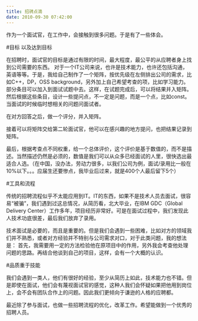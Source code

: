 ```yaml
---
title: 招骋点滴
date: 2010-09-30 07:42:00
---
```


作为一个面试官，在工作中，会接触到很多问题。于是有了一些体会。

#目标 以及达到目标

在招聘时，面试官的目标是通过有限的时间，最大程度，最公平的从应聘者身上找到公司需要的东西。
对于一个IT公司来说，也许是技术能力，也许还包括沟通，英语等等。于是，我给自己制作了一个矩阵，按优先级在左侧排出公司的需求，比如C++，DP，OSS background，另外加上自己希望考查的项，比如学习能力。
部分条目可以加入到面试试题中去。这样，在试题完成后，可以将结果并入矩阵。
然后根据这些条目，设计一些提问点，不一定是问题，而是一个点，比如const。当面试的时候临时想相关的问题问面试者。

在对方回答之后，做一个评分，并入矩阵。

接着可以将矩阵交给第二轮面试官，他可以在感兴趣的地方提问，也把结果记录到矩阵。

最后，根据考查点不同权重，给一个总体评价，这个评价是基于数值的，而不是描述。当然描述仍然是必须的，数值是我们可以从众多已经面试的人里，很快选出最适合人选。（在中国，没办法，劳动力很多，以我们公司为例，面试/录用比一般在10%以下。。。应届生还要惨点，我毕业后过来，就是400个人最后留下5个）

#工具和流程

传统的招聘流程似乎不太能应用到IT。IT的东西，如果不是技术人员去面试，很容易“被骗”，我们遇到过这总情况，从简历看，北大毕业，在IBM GDC（Global Delivery Center）工作多年，项目经历非常好。可是在面试过程中，我们发现此人技术功底很差，最后我们放弃了录用。

技术面试是必要的，而且是重要的。但是我们会遇到一些困难，比如对方的领域我们并不熟悉，或者对方经验并不特别与公司需求对口，对于此类问题，我的想法是：
首先，我需要用一定的方法检验他在原项目中的作用，另外我会考查他处理问题的思路。再结合他谈到自己的项目，这样，会有一个大概的认识。

#品质重于技能

我们会遇到一类人，他们有很好的经验，至少从简历上如此，技术能力也不错。但是即使在面试，他们会有蔑视面试官的感觉，这种人我们会怀疑如果把他用到岗位上，会不会有团队合作上的问题。因此我们更倾向于谦逊的人格的应聘都。

最近除了参与面试，也做一些招聘流程的优化，改革工作。希望能做到一个优秀的招聘人员。
